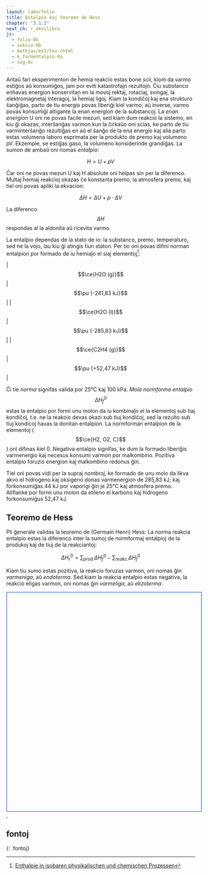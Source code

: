 ```yaml
---
layout: laborfolio
title: Entalpio kaj teoremo de Hess
chapter: "3.1.2"
next_ch: r_ekvilibro
js:
  - folio-0b
  - sekcio-0b 
  - mathjax/es5/tex-chtml  
  - k_formentalpio-0a
  - svg-0c
---
```



<!--
La t.n. termodinamikaj fenomenoj ene de iu sistemo estas determinitaj de la interagoj en mikroskopa skalo inter la eroj de la substancoj: la movoj rektaj, rotaciaj, svingaj, la elektromagnetaj itneragoj, la ĥemiaj ligoj. Sed tiujn interagojn oni ne povas simple observi pro ilia malgrandeco, rapideco kaj multeco. Aliflanke, se enestas en la sistemo nur eroj (atomoj, jonoj, molekuloj) de sama aŭ malmultaj specoj, la interefikoj en makroskopa skalo sumiĝas al grandoj, kiujn oni povas mezuri: temperaturo, premo, volumeno. La homoj trovis vojojn dedukti de tiuj makroskopaj mezureblaj grandoj, kio okazas en mikroskopa skalo. Kaj ili ankaŭ elpensis matematikajn modelojn por priskribi la makroskopan konduton de termodinamika sistemo surbaze de mezureblaj kaj kalkuleblaj grandoj.

Gravaj aspektoj de ĥemiaj reakcioj estas ankaŭ priskribeblaj per termodinamikaj modeloj kaj grandoj, i.a. la estiĝanta aŭ konsumiĝanta varmo dum reakcio, ŝanĝoj de materistato (solida, likva, gasa), ŝanĝoj de volumeno. 
-->

Antaŭ fari eksperimenton de ĥemia reakcio estas bone scii, kiom da varmo estiĝos aŭ konsumiĝos, jam por eviti katastrofajn rezultojn. Ĉiu substanco enhavas energion konservitan en la movoj rektaj, rotaciaj, svingaj, la elektromagnetaj interagoj, la ĥemiaj ligoj. Kiam la kondiĉoj kaj ena strukturo ŝanĝiĝas, parto de tiu energio povas liberiĝi kiel varmo; aŭ inverse, varmo povas konsumiĝi altigante la enan energion de la substancoj. La *enan energion* U oni ne povas facile mezuri, sed kiam dum reakcio la sistemo, en kiu ĝi okazas, interŝanĝas varmon kun la ĉirkaŭo oni scias, ke parto de tiu varminterŝanĝo rezultiĝas en aŭ el ŝanĝo de la ena energio kaj alia parto estas volumena laboro esprimata per la produkto de premo kaj volumeno pV. Ekzemple, se estiĝas gaso, la volumeno konsiderinde grandiĝas. La sumon de ambaŭ oni nomas *entalpio*:

$$H = U + pV$$

Ĉar oni ne povas mezuri U kaj H absolute oni helpas sin per la diferenco. Multaj ĥemiaj reakcioj okazas ĉe konstanta premo, la atmosfera premo, kaj tiel oni povas apliki la ekvacion:

$$\Delta H = \Delta U + p \cdot \Delta V$$

La diferenco $$\Delta H$$ respondas al la aldonita aŭ ricevita varmo.

La entalpio dependas de la stato de io: la substanco, premo, temperaturo, sed ne la vojo, lau kiu ĝi atingis tiun staton. Per tio oni povas difini norman entalpion por formado de iu ĥemiaĵo el siaj elementoj[^W1]:

| $$\ce{H2O (g)}$$ | $$\pu {-241,83 kJ}$$ |
| $$\ce{H2O (l)}$$ | $$\pu {-285,83 kJ}$$ |
| $$\ce{C2H4 (g)}$$ | $$\pu {+52,47 kJ}$$ |

Ĉi tie *norma* signifas valida por 25°C kaj 100 kPa. *Mola normforma entalpio* $$\Delta H_f^0$$ estas la entalpio por formi unu molon da iu kombinaĵo el la elementoj sub tiaj kondiĉoj, t.e. ne la reakcio devas okazi sub tiuj kondiĉoj, sed la rezulto sub tiuj kondicoj havas la donitan entalpion. La normforman entalpion de  la elementoj ($$\ce{H2, O2, C}$$) oni difinas kiel 0. Negativa entalpio signifas, ke dum la formado liberiĝis varmenergio kaj necesus konsumi varmon por malkombino. Pozitiva entalpio foruzis energion kaj malkombino redonus ĝin.

Tiel oni povas vidi per la supraj nombroj, ke formado de unu molo da likva akvo el hidrogeno kaj oksigeno donas varmenergion de 285,83 kJ; kaj forkonsumiĝas 44 kJ por vaporigi ĝin je 25°C kaj atmosfera premo. Aliflanke por formi unu molon da etileno el karbono kaj hidrogeno forkonsumiĝus 52,47 kJ.


## Teoremo de Hess

Pli ĝenerale validas la teoremo de (Germain Henri) Hess: La norma reakcia entalpio estas la diferenco inter la sumoj de normformaj entalpioj de la produkoj kaj de tiuj de la reakciantoj: 

$$\Delta H_r^0 = \sum_{prod.}{\Delta H^0_f} - \sum_{reakc.}{\Delta H^0_f}$$

Kiam tiu sumo estas pozitiva, la reakcio foruzas varmon, oni nomas ĝin *varmeniga*, aŭ *endoterma*. Sed kiam la reakcia entalpio estas negativa, la reakcio eligas varmon, oni nomas ĝin *varmeliga*, aŭ *ekzoterma*. 

<script> 

  // devas respondi la la formato de <svg...> (malsupre)
  ALTO = 900; 
  LARĜO = 800; 

  // trovu la ekvaciojn kaj entalpiojn por kemiaĵo
  function ekvacioj(kem) {
      let ekvjHTML = '';
      const f2 = (n) => n.toFixed(2).replace('.',',').replace(/^([0-9])/,'+$1');

      if (kem) {
        const ekvj = Entalpio.ekvacioj_kun(kem);

        if (ekvj) {
          for (const ekv of ekvj) {

            const ej = Entalpio.ekvaciaj_entalpioj(ekv[0]);
            const sumo = ej.reduce((s,e) => e+s,0);

            let Hj = '';
            for (e of ej) {
              Hj += `${f2(e)} `;
            }

            if (ekv[1]) ekvjHTML += ekv[1]+':<br/>\n';
            ekvjHTML += '\\(\\ce{'+ekv[0]+'}\\)<br/>\n';
            ekvjHTML += `\\(\\Delta H_r^0 = ${Hj} = \\pu{${f2(sumo)} kJ}\\)<br/><br/>\n`;
          }

        }
      }
      return ekvjHTML;
  }

  /**
   * Desegnas interligojn en la SVG kun kemiaĵo per ekvacioj
   */
  function interligoj(kem) {
    // malplenigu grupon por interligoj
    SVG.malplenigu("ligoj");

    const kmj = Entalpio.ekvaciaj_rilatoj(kem);

    if (kmj) {
      for (const k2 of kmj) {

        const bb1 = ĝi(`[data-frm="${kem}"]`).getBBox();
        const bb2 = ĝi(`[data-frm="${k2}"]`).getBBox();

        let lin;
        if (bb1.y+bb1.height < bb2.y) { 
          linio = SVG.linio(
            bb1.x + bb1.width/2,
            bb1.y + bb1.height,
            bb2.x + bb2.width/2,
            bb2.y)
        } else if (bb2.y+bb2.height < bb1.y) {
          linio = SVG.linio(
            bb2.x + bb2.width/2,
            bb2.y + bb2.height,
            bb1.x + bb1.width/2,
            bb1.y)
        } else if (bb1.x+bb1.width < bb2.x) {
          linio = SVG.linio(
            bb1.x + bb1.width,
            bb1.y + bb1.height/2,
            bb2.x,
            bb2.y + bb2.height/2)
        } else {
          linio = SVG.linio(
            bb2.x + bb2.width,
            bb2.y + bb2.height/2,
            bb1.x,
            bb1.y + bb1.height/2)
        }
        SVG.aldonu("ligoj",linio);
      }
    }

  }

  // plenigu la diagramon (SVG)
  lanĉe(() => {
    //const min_max = Entalpio.minmax();
    //const min_max = {min: -1530, max: 530}; // tio provizore sufiĉas, ne tro grandigu la tutan skalon...

    // kemiaĵoj por kiuj ni havas ekvaciojn
    const kolekto = Entalpio.el_ekvacioj();
    const min_max = {min: kolekto.min-30, max:kolekto.max+30};
    delete kolekto.min; delete kolekto.max;

    const svg = ĝi("#entalpioj");

    const fy = -ALTO/(min_max.max-min_max.min);
    //const e0 = min_max.max;
    const _y = (e) => (e - min_max.max)*fy;

    // skalo
    const g = SVG.grupo("skalo","skalo");
    let s = Math.ceil(min_max.min/100)*100;
    while (s < min_max.max) {
      const sy = _y(s);
      const sl = SVG.linio(42,sy,50,sy);
      const st = SVG.teksto(s?s:"[kJ] 0",40,sy) ;
      SVG.aldonu(g,sl,st);
      s += 100;
    }
    const l = SVG.linio(45,0,45,min_max.max-min_max.min);
    SVG.aldonu(g,l);
    SVG.aldonu(svg,g);

    // redonu konvenajn xy-koordinatojn laŭ entalpivaloro
    // kaj tekstolarĝo
    function _xy(entalpio, lrĝ) {
      // eltrovu konvenan x-koordinaton evitante interkovrojn
      let x, yx = 0;
      const dx = 9;
      const yi = Math.round(entalpio/150);
      if (xi[yi] && xi[yi]<LARĜO-lrĝ) { // aldonu dekstre en nemalplena linio
        x = xi[yi];
        xi[yi] = x+lrĝ+dx;
      } else if (xi[yi]) { // komencu novan linion
        // KOREKTU: ni devas aŭ tuj dividi xi[yi] pr LARĜO aŭ
        // aldoni yx al xi[yi] iel..
        x = 50;
        yx = 20;
        xi[yi] = x + LARĜO;
      } else { // unua en la linio
        x = 50;
        xi[yi] = 50+lrĝ+dx;
      }

      return {x:x, y:_y(entalpio)+yx};
    }

    // desegnu kemiaĵon en kesto...
    function _kk(kemiaĵo) {

      // la teksto ĉe konvenaj x-y-koordinatoj
      const entalpio = kolekto[kemiaĵo];
      const f_s = Entalpio.format(kemiaĵo);

      // kreu grupon por enhavi tekston kun kadro
      const g = SVG.grupo(); 
      SVG.atributoj(g,{'data-frm': kemiaĵo});
      SVG.aldonu(svg,g);

      const t = SVG.teksto(f_s.formulo); SVG.aldonu(g,t); // koordinatojn ni metos tuj...
      const bb = t.getBBox();
      const pt = _xy(entalpio,bb.width);
      SVG.atributoj(t,{x: pt.x, y: pt.y});
      SVG.titolo(t,f_s.formulo+'('+f_s.stato+'): '+nombro(entalpio,5,'kJ'));

      // kadro ĉirkaŭ la teksto
      const r = SVG.rektangulo(pt.x-2,pt.y-14,bb.width+4,27);
      SVG.atributoj(r,{rx: 3, class: f_s.stato});
      SVG.enŝovu(g,r);

      //const rc = SVG.rektangulo(x,y-20,50,30);
    }

    let xi = {};

    for (const kemiaĵo in kolekto) {
      _kk(kemiaĵo);
    }

    // kreu grupon por ligoj fine, por ke ili aperu super la kemiaĵoj
    const lg = SVG.grupo("ligoj");
    SVG.aldonu(svg,lg);

    // kiam ni klakas sur kemiaĵon, ni montru la ekvaciojn
    // en kiuj ĝi aperas...
    svg.addEventListener("click", (event) => {
      const g = event.target.closest("g");
      const kem = g.getAttribute("data-frm");
      const ediv = ĝi("#ekvacioj");
      // montru rilatojn kun tiu kemiaĵo per ekvacioj
      interligoj(kem);
      // trovu kaj montru ekvaciojn por la elektita kemiaĵo
      const ekvj = ekvacioj(kem);
      if (ekvj) {
        ediv.innerHTML = ekvj;
        // kompostu formulojn
        if (typeof(MathJax) != 'undefined' && MathJax.typeset());
      } else ediv.textContent = '';
    });
    //svg.addEventListener("keydown",(event) => {

  });
</script>  

<style>
  #ekvacioj {
    padding-top: 0.2em;
    padding-left: 0.5em;
    border-left: 3px dotted cornflowerblue;
  }

  #entalpioj {
    padding: 7px;
    border: 2px solid cornflowerblue;
    border-radius: 3px;
  }

  svg rect {
    margin: 0.1em;
    fill: #74a5fD;
    stroke: black;
    stroke-width: 1.5;
  }

  svg rect.l,
  svg rect.aq {
    stroke-dasharray: 5 2;
    fill: #94c5ff;
  }

  svg rect.g {
    stroke-dasharray: 1 2;
    fill: #a4d5ff;
  }

  svg text {
    font-size: 20px;
    text-anchor: start;
    dominant-baseline: middle;
  }

  svg .skalo text {
    font-size: 16px;
    text-anchor: end;
    dominant-baseline: middle;
  }

  svg line {
    stroke: black;
    stroke-width: 1;
  }

  svg #ligoj line {
    stroke: gray;
    stroke-width: 1.5;
    stroke-dasharray: 2 2;
  }
</style>  

<svg id="entalpioj"
    version="1.1" 
    xmlns="http://www.w3.org/2000/svg" 
    xmlns:xlink="http://www.w3.org/1999/xlink" width="800" viewBox="0 0 800 900"
    tabindex="0">
</svg>

<div id="ekvacioj"></div>

## fontoj
{: .fontoj}

[^W1]: [Enthalpie in isobaren physikalischen und chemischen Prozessen](https://de.wikipedia.org/wiki/Enthalpie#Enthalpie_in_isobaren_physikalischen_und_chemischen_Prozessen)

